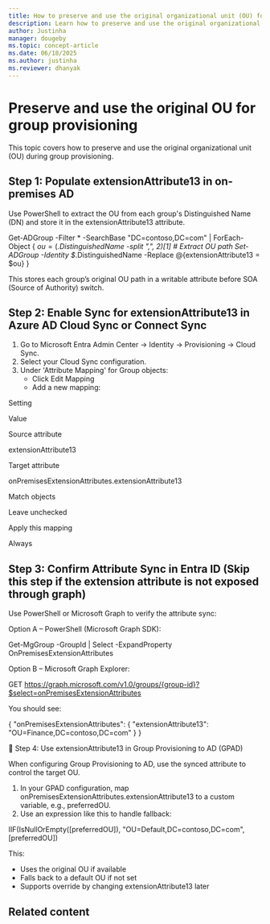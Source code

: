 ```yaml
---
title: How to preserve and use the original organizational unit (OU) for group provisioning in Microsoft Entra ID
description: Learn how to preserve and use the original organizational unit (OU) for group provisioning in Microsoft Entra ID.
author: Justinha
manager: dougeby
ms.topic: concept-article
ms.date: 06/18/2025
ms.author: justinha
ms.reviewer: dhanyak
---
```



# Preserve and use the original OU for group provisioning 

This topic covers how to preserve and use the original organizational unit (OU) during group provisioning. 

## Step 1: Populate extensionAttribute13 in on-premises AD 

Use PowerShell to extract the OU from each group's Distinguished Name (DN) and store it in the extensionAttribute13 attribute. 

Get-ADGroup -Filter * -SearchBase "DC=contoso,DC=com" | ForEach-Object { 
    $ou = ($_.DistinguishedName -split ",", 2)[1]  # Extract OU path 
    Set-ADGroup -Identity $_.DistinguishedName -Replace @{extensionAttribute13 = $ou} 
} 

This stores each group’s original OU path in a writable attribute before SOA (Source of Authority) switch. 

## Step 2: Enable Sync for extensionAttribute13 in Azure AD Cloud Sync or Connect Sync 

1. Go to Microsoft Entra Admin Center → Identity → Provisioning → Cloud Sync. 
2. Select your Cloud Sync configuration. 
3. Under 'Attribute Mapping' for Group objects: 
   - Click Edit Mapping 
   - Add a new mapping: 

Setting 

Value 

Source attribute 

extensionAttribute13 

Target attribute 

onPremisesExtensionAttributes.extensionAttribute13 

Match objects 

Leave unchecked 

Apply this mapping 

Always 

## Step 3: Confirm Attribute Sync in Entra ID (Skip this step if the extension attribute is not exposed through graph) 

Use PowerShell or Microsoft Graph to verify the attribute sync: 
 

Option A – PowerShell (Microsoft Graph SDK): 

Get-MgGroup -GroupId <groupId> | Select -ExpandProperty OnPremisesExtensionAttributes 

Option B – Microsoft Graph Explorer: 

GET https://graph.microsoft.com/v1.0/groups/{group-id}?$select=onPremisesExtensionAttributes 

You should see: 

{ 
  "onPremisesExtensionAttributes": { 
    "extensionAttribute13": "OU=Finance,DC=contoso,DC=com" 
  } 
} 

🔹 Step 4: Use extensionAttribute13 in Group Provisioning to AD (GPAD) 

When configuring Group Provisioning to AD, use the synced attribute to control the target OU. 
 

1. In your GPAD configuration, map onPremisesExtensionAttributes.extensionAttribute13 to a custom variable, e.g., preferredOU. 
2. Use an expression like this to handle fallback: 

IIF(IsNullOrEmpty([preferredOU]), "OU=Default,DC=contoso,DC=com", [preferredOU]) 

This: 
- Uses the original OU if available 
- Falls back to a default OU if not set 
- Supports override by changing extensionAttribute13 later 

 ## Related content